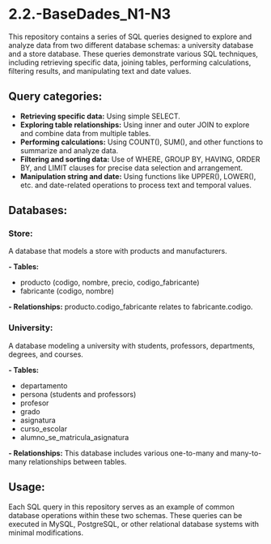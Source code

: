# 2.2.-BaseDades_N1-N3
This repository contains a series of SQL queries designed to explore and analyze data from two different database schemas: a university database and a store database. These queries demonstrate various SQL techniques, including retrieving specific data, joining tables, performing calculations, filtering results, and manipulating text and date values.

## Query categories: 
- **Retrieving specific data:** Using simple SELECT.
- **Exploring table relationships:** Using inner and outer JOIN to explore and combine data from multiple tables.
- **Performing calculations:** Using COUNT(), SUM(), and other functions to summarize and analyze data.
- **Filtering and sorting data:** Use of WHERE, GROUP BY, HAVING, ORDER BY, and LIMIT clauses for precise data selection and arrangement.
- **Manipulation string and date:** Using functions like UPPER(), LOWER(), etc. and date-related operations to process text and temporal values.


## Databases:
### Store:
A database that models a store with products and manufacturers.

**- Tables:**
  - producto (codigo, nombre, precio, codigo_fabricante)
  - fabricante (codigo, nombre) 

**- Relationships:** producto.codigo_fabricante relates to fabricante.codigo.

### University:
A database modeling a university with students, professors, departments, degrees, and courses.

**- Tables:**
  - departamento
  - persona (students and professors)
  - profesor
  - grado
  - asignatura
  - curso_escolar
  - alumno_se_matricula_asignatura

**- Relationships:**
This database includes various one-to-many and many-to-many relationships between tables.

## Usage:
Each SQL query in this repository serves as an example of common database operations within these two schemas. These queries can be executed in MySQL, PostgreSQL, or other relational database systems with minimal modifications.
